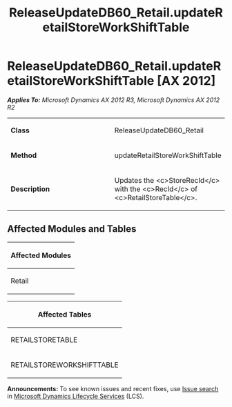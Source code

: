 ﻿---
title: ReleaseUpdateDB60_Retail.updateRetailStoreWorkShiftTable
TOCTitle: ReleaseUpdateDB60_Retail.updateRetailStoreWorkShiftTable
ms:assetid: bf27d3ec-d0fd-2795-e52a-20d479515966
ms:mtpsurl: https://msdn.microsoft.com/en-us/library/JJ686748(v=AX.60)
ms:contentKeyID: 49710946
ms.date: 05/18/2015
mtps_version: v=AX.60
---

# ReleaseUpdateDB60\_Retail.updateRetailStoreWorkShiftTable [AX 2012]


_**Applies To:** Microsoft Dynamics AX 2012 R3, Microsoft Dynamics AX 2012 R2_

<table>
<colgroup>
<col style="width: 50%" />
<col style="width: 50%" />
</colgroup>
<tbody>
<tr class="odd">
<td><p><strong>Class</strong></p></td>
<td><p>ReleaseUpdateDB60_Retail</p></td>
</tr>
<tr class="even">
<td><p><strong>Method</strong></p></td>
<td><p>updateRetailStoreWorkShiftTable</p></td>
</tr>
<tr class="odd">
<td><p><strong>Description</strong></p></td>
<td><p>Updates the &lt;c&gt;StoreRecId&lt;/c&gt; with the &lt;c&gt;RecId&lt;/c&gt; of &lt;c&gt;RetailStoreTable&lt;/c&gt;.</p></td>
</tr>
</tbody>
</table>


## Affected Modules and Tables

<table>
<colgroup>
<col style="width: 100%" />
</colgroup>
<thead>
<tr class="header">
<th><p>Affected Modules</p></th>
</tr>
</thead>
<tbody>
<tr class="odd">
<td><p>Retail</p></td>
</tr>
</tbody>
</table>


<table>
<colgroup>
<col style="width: 100%" />
</colgroup>
<thead>
<tr class="header">
<th><p>Affected Tables</p></th>
</tr>
</thead>
<tbody>
<tr class="odd">
<td><p>RETAILSTORETABLE</p></td>
</tr>
<tr class="even">
<td><p>RETAILSTOREWORKSHIFTTABLE</p></td>
</tr>
</tbody>
</table>

  
**Announcements:** To see known issues and recent fixes, use [Issue search](http://go.microsoft.com/fwlink/?linkid=389258) in [Microsoft Dynamics Lifecycle Services](http://go.microsoft.com/fwlink/?linkid=306505) (LCS).

